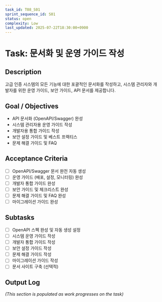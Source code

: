 ```yaml
---
task_id: T08_S01
sprint_sequence_id: S01
status: open
complexity: Low
last_updated: 2025-07-22T18:30:00+0900
---
```


# Task: 문서화 및 운영 가이드 작성

## Description
고급 인증 시스템의 모든 기능에 대한 포괄적인 문서화를 작성하고, 시스템 관리자와 개발자를 위한 운영 가이드, 보안 가이드, API 문서를 제공합니다.

## Goal / Objectives
- API 문서화 (OpenAPI/Swagger) 완성
- 시스템 관리자용 운영 가이드 작성
- 개발자용 통합 가이드 작성
- 보안 설정 가이드 및 베스트 프랙티스
- 문제 해결 가이드 및 FAQ

## Acceptance Criteria
- [ ] OpenAPI/Swagger 문서 완전 자동 생성
- [ ] 운영 가이드 (배포, 설정, 모니터링) 완성
- [ ] 개발자 통합 가이드 완성
- [ ] 보안 가이드 및 체크리스트 완성
- [ ] 문제 해결 가이드 및 FAQ 완성
- [ ] 마이그레이션 가이드 완성

## Subtasks
- [ ] OpenAPI 스펙 완성 및 자동 생성 설정
- [ ] 시스템 운영 가이드 작성
- [ ] 개발자 통합 가이드 작성
- [ ] 보안 설정 가이드 작성
- [ ] 문제 해결 가이드 작성
- [ ] 마이그레이션 가이드 작성
- [ ] 문서 사이트 구축 (선택적)

## Output Log
*(This section is populated as work progresses on the task)*